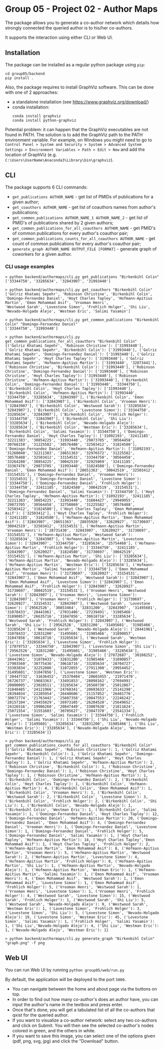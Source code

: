 # Group 05 - Project 02 - Author Maps

The package allows you to generate a co-author network which details how strongly connected the queried author is to his/her co-authors.

It supports the interaction using either CLI or Web UI.

## Installation

The package can be installed as a regular python package using `pip`:
```
cd group05/backend
pip install .
```
Also, the package requires to install GraphViz software. This can be done with one of 2 approaches:
* a standalone installation (see https://www.graphviz.org/download/)
* conda installation:
  ```
  conda install graphviz
  conda install python-graphviz
  ```

Potential problem: it can happen that the GraphViz executables are not found in PATH. The solution is to add the GraphViz path to the PATH environment variable. For example, on Windows you might need to go to `Control Panel > System and Security > System > Advanced System Settings > Environment Variables > Path > Edit > New` and add the location of GraphViz (e.g. `C:\Users\UserName\Anaconda3\Library\bin\graphviz`).

## CLI
The package supports 6 CLI commands:
* `get_publications AUTHOR_NAME` - get list of PMIDs of publications for a given author;
* `get_coauthors AUTHOR_NAME` - get list of coauthors names from author's publications;
* `get_common_publications AUTHOR_NAME_1 AUTHOR_NAME_2` - get list of PMID's of publications shared by 2 given authors;
* `get_common_publications_for_all_coauthors AUTHOR_NAME` - get PMID's of common publications for every author's coauthor pair;
* `get_common_publications_counts_for_all_coauthors AUTHOR_NAME` - get count of common publications for every author's coauthor pair;
* `generate_graph AUTHOR_NAME OUTPUT_FILE [FORMAT]` - generate graph of coworkers for a given author.

### CLI usage examples
```
> python backend/authormaps/cli.py get_publications "Birkenbihl Colin"
['33344750', '33285634', '32843907', '31993440']
```

```
> python backend/authormaps/cli.py get_coauthors "Birkenbihl Colin"
['Golriz Khatami Sepehr', 'Robinson Christine', 'Birkenbihl Colin', 'Domingo-Fernandez Daniel', 'Hoyt Charles Tapley', 'Hofmann-Apitius Martin', 'Emon Mohammad Asif', 'Vrooman Henri',
'Westwood Sarah', 'Lovestone Simon', 'Frohlich Holger', 'Shi Liu', 'Nevado-Holgado Alejo', 'Westman Eric', 'Salimi Yasamin']
```

```
> python backend/authormaps/cli.py get_common_publications "Birkenbihl Colin" "Domingo-Fernandez Daniel"
['33344750', '31993440']
```

```
> python backend/authormaps/cli.py get_common_publications_for_all_coauthors "Birkenbihl Colin"
{('Golriz Khatami Sepehr', 'Robinson Christine'): ['31993440'], ('Golriz Khatami Sepehr', 'Birkenbihl Colin'): ['31993440'], ('Golriz Khatami Sepehr', 'Domingo-Fernandez Daniel'): ['31993440'], ('Golriz Khatami Sepehr', 'Hoyt Charles Tapley'): ['31993440'], ('Golriz Khatami Sepehr', 'Hofmann-Apitius Martin'): ['31993440', '32073441'], ('Robinson Christine', 'Birkenbihl Colin'): ['31993440'], ('Robinson Christine', 'Domingo-Fernandez Daniel'): ['31993440'], ('Robinson Christine', 'Hoyt Charles Tapley'): ['31993440'], ('Robinson Christine', 'Hofmann-Apitius Martin'): ['31993440'], ('Birkenbihl Colin', 'Domingo-Fernandez Daniel'): ['31993440', '33344750'], ('Birkenbihl Colin', 'Hoyt Charles Tapley'): ['31993440'], ('Birkenbihl Colin', 'Hofmann-Apitius Martin'): ['31993440', '33344750', '33285634', '32843907'], ('Birkenbihl Colin', 'Emon Mohammad Asif'): ['32843907'], ('Birkenbihl Colin', 'Vrooman Henri'): ['32843907'], ('Birkenbihl Colin', 'Westwood Sarah'): ['33285634', '32843907'], ('Birkenbihl Colin', 'Lovestone Simon'): ['33344750', '33285634', '32843907'], ('Birkenbihl Colin', 'Frohlich Holger'): ['33344750', '32843907'], ('Birkenbihl Colin', 'Shi Liu'): ['33285634'], ('Birkenbihl Colin', 'Nevado-Holgado Alejo'): ['33285634'], ('Birkenbihl Colin', 'Westman Eric'): ['33285634'], ('Birkenbihl Colin', 'Salimi Yasamin'): ['33344750'], ('Domingo-Fernandez Daniel', 'Hoyt Charles Tapley'): ['31092193', '32411185', '32211383', '30854225', '31993440', '29873705', '30564458', '30768158', '31225582', '30576488', '32503412', '31824580'], ('Domingo-Fernandez Daniel', 'Hofmann-Apitius Martin'): ['31092193', '31260040', '32211383', '28651363', '32976572', '31225582', '30576488', '32503412', '33154531', '33344750', '30564458', '33264280', '30854225', '30042519', '32925069', '32411185', '33367476', '29873705', '31993440', '31824580'], ('Domingo-Fernandez Daniel', 'Emon Mohammad Asif'): ['28651363', '30042519', '32503412', '33154531'], ('Domingo-Fernandez Daniel', 'Vrooman Henri'): ['33154531'], ('Domingo-Fernandez Daniel', 'Lovestone Simon'): ['33344750'], ('Domingo-Fernandez Daniel', 'Frohlich Holger'): ['33344750', '32411185', '31824580', '30042519', '33154531'], ('Domingo-Fernandez Daniel', 'Salimi Yasamin'): ['33344750'], ('Hoyt Charles Tapley', 'Hofmann-Apitius Martin'): ['31092193', '32411185', '32211383', '30854225', '31993440', '31604427', '29949955', '29873705', '30564458', '32750869', '31225582', '30576488', '32503412', '31824580'], ('Hoyt Charles Tapley', 'Emon Mohammad Asif'): ['32503412'], ('Hoyt Charles Tapley', 'Frohlich Holger'): ['32411185', '31824580'], ('Hofmann-Apitius Martin', 'Emon Mohammad Asif'): ['32843907', '28651363', '28035920', '32620927', '31730697', '30042519', '32503412', '33154531'], ('Hofmann-Apitius Martin', 'Vrooman Henri'): ['28731430', '32843907', '32620927', '31730697', '33154531'], ('Hofmann-Apitius Martin', 'Westwood Sarah'): ['33285634', '32843907'], ('Hofmann-Apitius Martin', 'Lovestone Simon'): ['32843907', '33344750', '33285634', '25754460'], ('Hofmann-Apitius Martin', 'Frohlich Holger'): ['33344750', '32411185', '32843907', '32620927', '31824580', '31730697', '30042519', '33154531'], ('Hofmann-Apitius Martin', 'Shi Liu'): ['33285634'], ('Hofmann-Apitius Martin', 'Nevado-Holgado Alejo'): ['33285634'], ('Hofmann-Apitius Martin', 'Westman Eric'): ['33285634'], ('Hofmann-Apitius Martin', 'Salimi Yasamin'): ['33344750'], ('Emon Mohammad Asif', 'Vrooman Henri'): ['31730697', '32620927', '33154531', '32843907'], ('Emon Mohammad Asif', 'Westwood Sarah'): ['32843907'], ('Emon Mohammad Asif', 'Lovestone Simon'): ['32843907'], ('Emon Mohammad Asif', 'Frohlich Holger'): ['32843907', '32620927', '31730697', '30042519', '33154531'], ('Vrooman Henri', 'Westwood Sarah'): ['32843907'], ('Vrooman Henri', 'Lovestone Simon'): ['32843907'], ('Vrooman Henri', 'Frohlich Holger'): ['31730697', '32620927', '33154531', '32843907'], ('Westwood Sarah', 'Lovestone Simon'): ['29562526', '30853464', '32831200', '32843907', '31495601', '31078433', '28441961', '27031486', '27239491', '31985466', '31890857', '26635716', '31047856', '30618716', '33285634'], ('Westwood Sarah', 'Frohlich Holger'): ['32843907'], ('Westwood Sarah', 'Shi Liu'): ['29562526', '32831200', '31495601', '31985466', '33285634'], ('Westwood Sarah', 'Nevado-Holgado Alejo'): ['28441961', '31078433', '32831200', '31495601', '31985466', '31890857', '31047856', '30618716', '33285634'], ('Westwood Sarah', 'Westman Eric'): ['33285634'], ('Lovestone Simon', 'Frohlich Holger'): ['27079753', '33344750', '32843907'], ('Lovestone Simon', 'Shi Liu'): ['29562526', '32831200', '31495601', '31985466', '33285634'], ('Lovestone Simon', 'Nevado-Holgado Alejo'): ['27872687', '30108252', '28441961', '31078433', '32831200', '31985466', '31890857', '27903560', '30775436', '30618716', '33285634', '28704727', '33303834', '32252806', '31072055', '27911300', '29954452', '31495601', '31047856'], ('Lovestone Simon', 'Westman Eric'): ['20447732', '31636452', '25370484', '20603455', '21971470', '26726737', '19683363', '33491853', '28098162', '27694991', '20800095', '23028511', '33285634', '26560730', '25012867', '31848485', '24121966', '24768341', '20693633', '25141298', '28394034', '22205954', '26440606', '21157852', '26401776', '30072774', '21763442', '25607358', '20847553', '22246242', '28157104', '29455029', '26973105', '26284520', '25649652', '24326516', '19906260', '20847449', '33007638', '21811624', '25071554', '31551603', '30705627', '23047370', '23541334'], ('Lovestone Simon', 'Salimi Yasamin'): ['33344750'], ('Frohlich Holger', 'Salimi Yasamin'): ['33344750'], ('Shi Liu', 'Nevado-Holgado Alejo'): ['31495601', '33285634', '32831200', '31985466'], ('Shi Liu', 'Westman Eric'): ['33285634'], ('Nevado-Holgado Alejo', 'Westman Eric'): ['33285634']}
```

```
> python backend/authormaps/cli.py get_common_publications_counts_for_all_coauthors "Birkenbihl Colin"
{('Golriz Khatami Sepehr', 'Robinson Christine'): 1, ('Golriz Khatami Sepehr', 'Birkenbihl Colin'): 1, ('Golriz Khatami Sepehr', 'Domingo-Fernandez Daniel'): 1, ('Golriz Khatami Sepehr', 'Hoyt Charles Tapley'): 1, ('Golriz Khatami Sepehr', 'Hofmann-Apitius Martin'): 2, ('Robinson Christine', 'Birkenbihl Colin'): 1, ('Robinson Christine', 'Domingo-Fernandez Daniel'): 1, ('Robinson Christine', 'Hoyt Charles Tapley'): 1, ('Robinson Christine', 'Hofmann-Apitius Martin'): 1, ('Birkenbihl Colin', 'Domingo-Fernandez Daniel'): 2, ('Birkenbihl Colin', 'Hoyt Charles Tapley'): 1, ('Birkenbihl Colin', 'Hofmann-Apitius Martin'): 4, ('Birkenbihl Colin', 'Emon Mohammad Asif'): 1, ('Birkenbihl Colin', 'Vrooman Henri'): 1, ('Birkenbihl Colin', 'Westwood Sarah'): 2, ('Birkenbihl Colin', 'Lovestone Simon'): 3, ('Birkenbihl Colin', 'Frohlich Holger'): 2, ('Birkenbihl Colin', 'Shi Liu'): 1, ('Birkenbihl Colin', 'Nevado-Holgado Alejo'): 1, ('Birkenbihl Colin', 'Westman Eric'): 1, ('Birkenbihl Colin', 'Salimi Yasamin'): 1, ('Domingo-Fernandez Daniel', 'Hoyt Charles Tapley'): 12, ('Domingo-Fernandez Daniel', 'Hofmann-Apitius Martin'): 20, ('Domingo-Fernandez Daniel', 'Emon Mohammad Asif'): 4, ('Domingo-Fernandez Daniel', 'Vrooman Henri'): 1, ('Domingo-Fernandez Daniel', 'Lovestone Simon'): 1, ('Domingo-Fernandez Daniel', 'Frohlich Holger'): 5, ('Domingo-Fernandez Daniel', 'Salimi Yasamin'): 1, ('Hoyt Charles Tapley', 'Hofmann-Apitius Martin'): 14, ('Hoyt Charles Tapley','Emon Mohammad Asif'): 1, ('Hoyt Charles Tapley', 'Frohlich Holger'): 2, ('Hofmann-Apitius Martin', 'Emon Mohammad Asif'): 8, ('Hofmann-Apitius Martin', 'Vrooman Henri'): 5, ('Hofmann-Apitius Martin', 'Westwood Sarah'): 2, ('Hofmann-Apitius Martin', 'Lovestone Simon'): 4, ('Hofmann-Apitius Martin', 'Frohlich Holger'): 8, ('Hofmann-Apitius Martin', 'Shi Liu'): 1, ('Hofmann-Apitius Martin', 'Nevado-Holgado Alejo'): 1, ('Hofmann-Apitius Martin', 'Westman Eric'): 1, ('Hofmann-Apitius Martin', 'Salimi Yasamin'): 1, ('Emon Mohammad Asif', 'Vrooman Henri'): 4, ('Emon Mohammad Asif', 'Westwood Sarah'): 1, ('Emon Mohammad Asif', 'Lovestone Simon'): 1, ('Emon Mohammad Asif', 'Frohlich Holger'): 5, ('Vrooman Henri', 'Westwood Sarah'): 1, ('Vrooman Henri', 'Lovestone Simon'): 1, ('Vrooman Henri', 'Frohlich Holger'): 4, ('Westwood Sarah', 'Lovestone Simon'): 15, ('Westwood Sarah', 'Frohlich Holger'): 1, ('Westwood Sarah', 'Shi Liu'): 5, ('Westwood Sarah', 'Nevado-Holgado Alejo'): 9, ('Westwood Sarah', 'Westman Eric'): 1, ('Lovestone Simon', 'Frohlich Holger'): 3, ('Lovestone Simon', 'Shi Liu'): 5, ('Lovestone Simon', 'Nevado-Holgado Alejo'): 19, ('Lovestone Simon', 'Westman Eric'): 45, ('Lovestone Simon', 'Salimi Yasamin'): 1, ('Frohlich Holger', 'Salimi Yasamin'): 1, ('Shi Liu','Nevado-Holgado Alejo'): 4, ('Shi Liu', 'Westman Eric'): 1, ('Nevado-Holgado Alejo', 'Westman Eric'): 1}
```

```
> python backend/authormaps/cli.py generate_graph "Birkenbihl Colin" "graph.png" -f png
```

## Web UI
You can run Web UI by running `python group05/web/run.py`

By default, the application will be deployed to the port `5000`.

* You can navigate between the home and about page via the buttons on top. 
* In order to find out how many co-author's does an author have, you can input the author's name in the textbox and press enter.
* Once that's done, you will get a tabulated list of all the co-authors that qxist for the queried author.
* If you want to visualize a co-author network: select any two co-authors and click on Submit. You will then see the selected co-author's nodes colored in green, and the others in white.
* If you want to save this image, you can select one of the options given (pdf, png, svg, jpg) and click the "Download" button.
